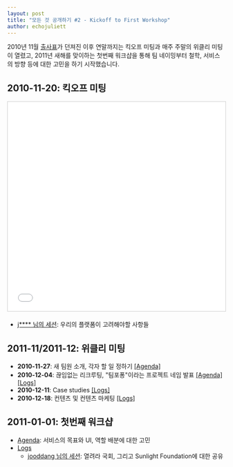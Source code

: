 ```yaml
---
layout: post
title: "모든 것 공개하기 #2 - Kickoff to First Workshop"
author: echojuliett
---
```


2010년 11월 [출사표](/2016/08/01/open-everything-1)가 던져진 이후 연말까지는
킥오프 미팅과
매주 주말의 위클리 미팅이 열렸고,
2011년 새해를 맞이하는 첫번째 워크샵을 통해
팀 네이밍부터 철학, 서비스의 방향 등에 대한 고민을 하기 시작했습니다.

## 2010-11-20: 킥오프 미팅

<iframe src="//www.slideshare.net/slideshow/embed_code/key/4Lc0OWIOGHCqW9" width="595" height="485" frameborder="0" marginwidth="0" marginheight="0" scrolling="no" style="border:1px solid #CCC; border-width:1px; margin-bottom:5px; max-width: 100%;" allowfullscreen> </iframe>

- [j**** 님의 세션](http://www.slideshare.net/teampopong/20101120-kick-off-meeting-j): 우리의 플랫폼이 고려해야할 사항들

## 2011-11/2011-12: 위클리 미팅

- **2010-11-27**: 새 팀원 소개, 각자 할 일 정하기
    [[Agenda]](http://www.slideshare.net/teampopong/20101127-weekly-meeting)
- **2010-12-04**: 끊임없는 리크루팅, "팀포퐁"이라는 프로젝트 네임 발표
    [[Agenda]](http://www.slideshare.net/teampopong/20101204-weekly-meeting)
    [[Logs]](https://github.com/teampopong/teampopong.github.io/blob/source/docs/2010-12-04.md)
- **2010-12-11**: Case studies
    [[Logs]](https://github.com/teampopong/teampopong.github.io/blob/source/docs/2010-12-11.md)
- **2010-12-18**: 컨텐츠 및 컨텐츠 마케팅
    [[Logs]](https://github.com/teampopong/teampopong.github.io/blob/source/docs/2010-12-18.md)

## 2011-01-01: 첫번째 워크샵

- [Agenda](http://www.slideshare.net/teampopong/20110101-workshop-agenda): 서비스의 목표와 UI, 역할 배분에 대한 고민
- [Logs](https://github.com/teampopong/teampopong.github.io/blob/source/docs/2010-12-18.md)
    - [jooddang 님의 세션](http://www.slideshare.net/teampopong/20110101-workshop-jooddang): 열려라 국회, 그리고 Sunlight Foundation에 대한 공유

